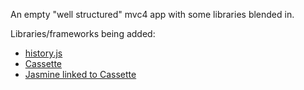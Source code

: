 An empty "well structured" mvc4 app with some libraries blended in.

Libraries/frameworks being added:

- [history.js]( https://github.com/balupton/History.js/ )
- [Cassette]( https://github.com/andrewdavey/cassette )
- [Jasmine linked to Cassette]( https://github.com/pivotal/jasmine )
